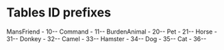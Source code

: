 # Tables ID prefixes

MansFriend -    10--
Command -       11--
BurdenAnimal -  20--
Pet -           21--
Horse -         31--
Donkey -        32--
Camel -         33--
Hamster -       34--
Dog -           35--
Cat -           36--